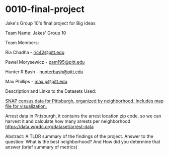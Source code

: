 # 0010-final-project
Jake's Group 10's final project for Big Ideas

Team Name:
Jakes' Group 10

Team Members:

Ria Chadha - ric42@pitt.edu

Pawel Morysewicz - pam195@pitt.edu

Hunter R Bash - hunterbash@pitt.edu

Max Phillips - max.p@pitt.edu

Description and Links to the Datasets Used:

[SNAP census data for Pittsburgh, organized by neighborhood. Includes map file for visualization.](https://data.wprdc.org/dataset/neighborhoods-with-snap-data)

Arrest data in Pittsburgh, it contains the arrest location zip code, so we can harvest it and calculate how many arrests per neighborhood
https://data.wprdc.org/dataset/arrest-data



Abstract: A TLDR summary of the findings of the project. 
Answer to the question: What is the best neighborhood? And How did you determine that answer (brief summary of metrics)
